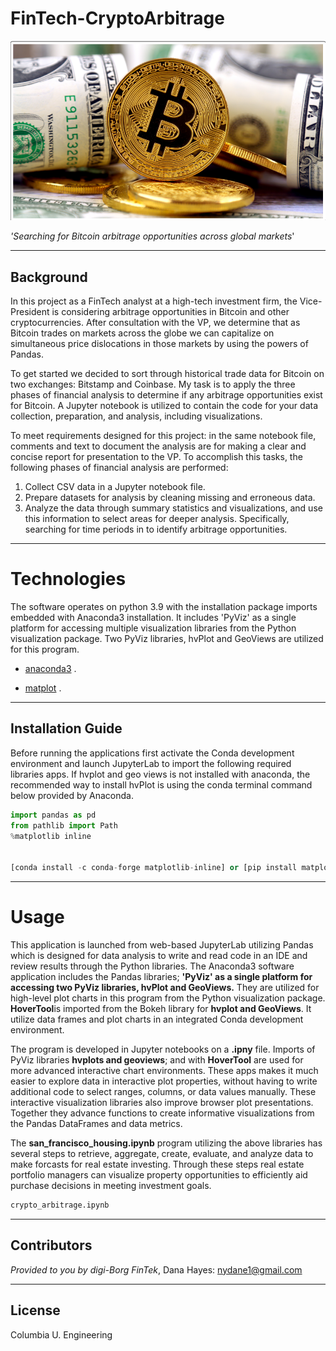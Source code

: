 # FinTech-CryptoArbitrage  

![CrytpoArbitrage_Pic](./Images/M3-CryptoArbitrage_2022-10-11170237.png)

*'Searching for Bitcoin arbitrage opportunities across global markets*'

---     

## Background
In this project as a FinTech analyst at a high-tech investment firm, the Vice-President is considering arbitrage opportunities in Bitcoin and other cryptocurrencies. After consultation with the VP, we determine that as Bitcoin trades on markets across the globe we can capitalize on simultaneous price dislocations in those markets by using the powers of Pandas. 

To get started we decided to sort through historical trade data for Bitcoin on two exchanges: Bitstamp and Coinbase. My task is to apply the three phases of financial analysis to determine if any arbitrage opportunities exist for Bitcoin. A Jupyter notebook is utilized to contain the code for your data collection, preparation, and analysis, including visualizations.

To meet requirements designed for this project: in the same notebook file, comments and text to document the analysis are for making a clear and concise report for presentation to the VP. To accomplish this tasks, the following phases of financial analysis are performed:

1) Collect CSV data in a Jupyter notebook file.
2) Prepare datasets for analysis by cleaning missing and erroneous data.
3) Analyze the data through summary statistics and visualizations, and use this information to select areas for deeper analysis. Specifically, searching for time periods in to identify arbitrage opportunities. 


--- 

# Technologies 

The software operates on python 3.9 with the installation package imports embedded with Anaconda3 installation. It includes 'PyViz' as a single platform for accessing multiple visualization libraries from the Python visualization package. Two PyViz libraries, hvPlot and GeoViews are utilized for this program.

* [anaconda3](https://docs.anaconda.com/anaconda/install/windows/e) .

* [matplot](https://hvplot.holoviz.org/index.html#) .

---

## Installation Guide

Before running the applications first activate the Conda development environment and launch JupyterLab to import the following required libraries apps. If hvplot and geo views is not installed with anaconda, the recommended way to install hvPlot is using the conda terminal command below provided by Anaconda. 

```python libraries
import pandas as pd
from pathlib import Path 
%matplotlib inline 


[conda install -c conda-forge matplotlib-inline] or [pip install matplotlib-inline] 
```

---
# Usage

This application is launched from web-based JupyterLab utilizing Pandas which is designed for data analysis to write and read code in an IDE and review results through the Python libraries. The Anaconda3 software application includes the Pandas libraries; **'PyViz' as a single platform for accessing two PyViz libraries, hvPlot and GeoViews.** They are utilized for high-level plot charts in this program from the Python visualization package. **HoverTool**is imported from the Bokeh library for **hvplot and GeoViews**. It utilize data frames and plot charts in an integrated Conda development environment. 

The program is developed in Jupyter notebooks on a **.ipny** file. Imports of PyViz libraries **hvplots and geoviews**; and with  **HoverTool** are used for more advanced interactive chart environments. These apps makes it much easier to explore data in interactive plot properties, without having to write additional code to select ranges, columns, or data values manually. These interactive visualization libraries also improve browser plot presentations. Together they advance functions to create informative visualizations from the Pandas DataFrames and data metrics. 

The **san_francisco_housing.ipynb** program utilizing the above libraries has several steps to retrieve, aggregate, create, evaluate, and analyze data to make forcasts for real estate investing. Through these steps real estate portfolio managers can visualize property opportunities to efficiently aid purchase decisions in meeting investment goals.   

```python
crypto_arbitrage.ipynb
```
 

---

## Contributors

*Provided to you by digi-Borg FinTek*, 
Dana Hayes: nydane1@gmail.com

---

## License

Columbia U. Engineering